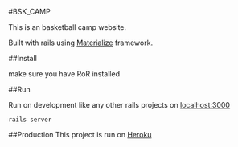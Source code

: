 #BSK_CAMP

 This is an basketball camp website. 
 
 Built with rails using [Materialize](http://materializecss.com/) framework.

##Install

make sure you have RoR installed

##Run

Run on development like any other rails projects on [localhost:3000](http://localhost:3000)

```
rails server
```

##Production
This project is run on [Heroku](http://heroku.com)
